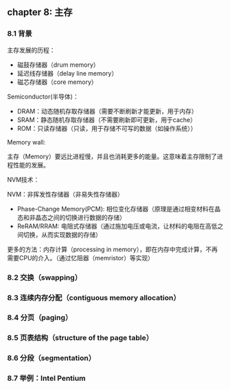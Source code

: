 ## chapter 8: 主存

### 8.1 背景

主存发展的历程：

- 磁鼓存储器（drum memory）
- 延迟线存储器（delay line memory）
- 磁芯存储器（core memory）

Semiconductor(半导体)：

- DRAM：动态随机存取存储器（需要不断刷新才能更新，用于内存）
- SRAM：静态随机存取存储器（不需要刷新即可更新，用于cache）
- ROM：只读存储器（只读，用于存储不可写的数据（如操作系统））

Memory wall:

主存（Memory）要远比进程慢，并且也消耗更多的能量。这意味着主存限制了进程性能的发展。

NVM技术：

NVM：非挥发性存储器（非易失性存储器）

- Phase-Change Memory(PCM): 相位变化存储器（原理是通过相变材料在晶态和非晶态之间的切换进行数据的存储）
- ReRAM/RRAM: 电阻式存储器（通过施加电压或电流，让材料的电阻在高低之间切换，从而实现数据的存储）

更多的方法：内存计算（processing in memory），即在内存中完成计算，不再需要CPU的介入。（通过忆阻器（memristor）等实现）

### 8.2 交换（swapping）

### 8.3 连续内存分配（contiguous memory allocation）

### 8.4 分页（paging）

### 8.5 页表结构（structure of the page table）

### 8.6 分段（segmentation）

### 8.7 举例：Intel Pentium
